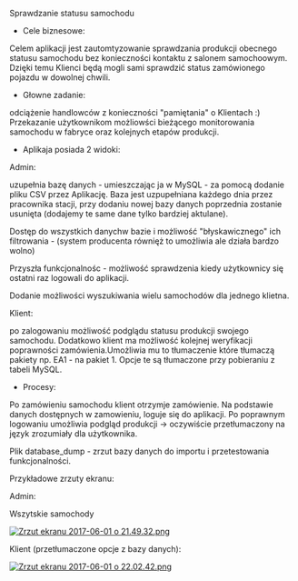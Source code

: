 Sprawdzanie statusu samochodu

+ Cele biznesowe:

Celem aplikacji jest zautomtyzowanie sprawdzania produkcji obecnego statusu samochodu bez konieczności kontaktu z salonem samochoowym. Dzięki temu Klienci będą mogli sami sprawdzić status zamówionego pojazdu w dowolnej chwili.

+ Głowne zadanie:

odciążenie handlowców z konieczności "pamiętania" o Klientach :)
Przekazanie użytkownikom możliowści bieżącego monitorowania samochodu w fabryce oraz kolejnych etapów produkcji. 


+ Aplikaja posiada 2 widoki:

Admin:

uzupełnia bazę danych - umieszczając ja w MySQL - za pomocą dodanie pliku CSV przez Aplikację. 
Baza jest uzpupełniana każdego dnia przez pracownika stacji, przy dodaniu nowej bazy danych poprzednia zostanie usunięta (dodajemy te same dane tylko bardziej aktulane).

Dostęp do wszystkich danychw bazie i możliwość "błyskawicznego" ich filtrowania - (system producenta równięż to umożliwia ale działa bardzo wolno)

Przyszła funkcjonalnośc - możliwość sprawdzenia kiedy użytkownicy się ostatni raz logowali do aplikacji.

Dodanie możliwości wyszukiwania wielu samochodów dla jednego klietna. 

Klient:

po zalogowaniu możliwość podglądu statusu produkcji swojego samochodu.
Dodatkowo klient ma możliwość kolejnej weryfikacji poprawności zamówienia.Umożliwia mu to tłumaczenie które tłumaczą pakiety np. EA1 - na pakiet 1.  Opcje te są tłumaczone przy pobieraniu z tabeli MySQL.

+ Procesy:

Po zamówieniu samochodu klient otrzymje zamówienie. Na podstawie danych dostępnych w zamowieniu, loguje się do aplikacji. Po poprawnym logowaniu umożliwia podgląd produkcji -> oczywiście przetłumaczony na język zrozumiały dla użytkownika.

Plik database_dump - zrzut bazy danych do importu i przetestowania funkcjonalności. 

Przykładowe zrzuty ekranu: 

Admin:

Wszytskie samochody 

[![Zrzut ekranu 2017-06-01 o 21.49.32.png](https://s17.postimg.org/y8j5bpcpb/Zrzut_ekranu_2017-06-01_o_21.49.32.png)](https://postimg.org/image/doebd7wy3/)

Klient (przetłumaczone opcje z bazy danych):

[![Zrzut ekranu 2017-06-01 o 22.02.42.png](https://s3.postimg.org/889fuaelf/Zrzut_ekranu_2017-06-01_o_22.02.42.png)](https://postimg.org/image/889fuaelb/)

